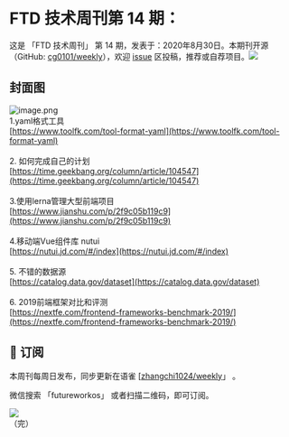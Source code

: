 # FTD 技术周刊第 14 期：
这是 「FTD 技术周刊」 第 14 期，发表于：2020年8月30日。本期刊开源（GitHub: [cg0101/weekly](https://github.com/cg0101/weekly)），欢迎 [issue](https://github.com/cg0101/weekly/issues) 区投稿，推荐或自荐项目。![](https://visitor-badge.glitch.me/badge?page_id=cg0101.weekly) <a href="https://www.linkedin.com/in/%E9%A9%B0-%E5%BC%A0-60669710a/">
        </a>
## 封面图


![image.png](https://cdn.nlark.com/yuque/0/2020/png/132503/1605583244581-d07cd4d4-d4b6-474d-8841-17ef2c0ccf5e.png#height=720&id=nBLUc&margin=%5Bobject%20Object%5D&name=image.png&originHeight=720&originWidth=1080&originalType=binary&size=1234836&status=done&style=none&width=1080)<br />1.yaml格式工具<br />[https://www.toolfk.com/tool-format-yaml](https://www.toolfk.com/tool-format-yaml)<br />
<br />2. 如何完成自己的计划<br />[https://time.geekbang.org/column/article/104547](https://time.geekbang.org/column/article/104547)<br />
<br />3.使用lerna管理大型前端项目<br />[https://www.jianshu.com/p/2f9c05b119c9](https://www.jianshu.com/p/2f9c05b119c9)<br />
<br />4.移动端Vue组件库 nutui<br />[https://nutui.jd.com/#/index](https://nutui.jd.com/#/index)<br />
<br />5. 不错的数据源<br />[https://catalog.data.gov/dataset](https://catalog.data.gov/dataset)<br />
<br />6. 2019前端框架对比和评测<br />[https://nextfe.com/frontend-frameworks-benchmark-2019/](https://nextfe.com/frontend-frameworks-benchmark-2019/)



## 📅 订阅
本周刊每周日发布，同步更新在语雀 [[zhangchi1024/weekly](https://www.yuque.com/zhangchi1024/weekly)」 。


微信搜索 「futureworkos」 或者扫描二维码，即可订阅。
<div align="left"> <img src="https://cdn.nlark.com/yuque/0/2021/jpeg/132503/1640750963398-e8538e9e-6b96-46f7-abff-c93b56bdd377.jpeg?x-oss-process=image%2Fwatermark%2Ctype_d3F5LW1pY3JvaGVp%2Csize_36%2Ctext_5byg6amw%2Ccolor_FFFFFF%2Cshadow_50%2Ct_80%2Cg_se%2Cx_10%2Cy_10%2Fresize%2Cw_426%2Climit_0" ></div>
    （完）